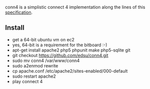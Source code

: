 conn4 is a simplistic connect 4 implementation along the lines of 
this [specification](https://gist.github.com/jgonera/69930780b2c4b18f2838).

Install
-------

* get a 64-bit ubuntu vm on ec2
* yes, 64-bit is a requirement for the bitboard  :-)
* apt-get install apache2 php5 phpunit make php5-sqlite git
* git checkout https://github.com/edsu/conn4.git
* sudo mv conn4 /var/www/conn4
* sudo a2enmod rewrite
* cp apache.conf /etc/apache2/sites-enabled/000-default
* sudo restart apache2
* play connect 4
